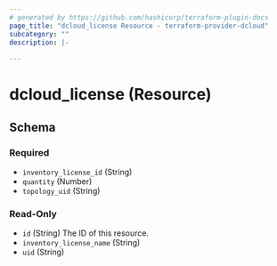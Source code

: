 ```yaml
---
# generated by https://github.com/hashicorp/terraform-plugin-docs
page_title: "dcloud_license Resource - terraform-provider-dcloud"
subcategory: ""
description: |-
  
---
```


# dcloud_license (Resource)





<!-- schema generated by tfplugindocs -->
## Schema

### Required

- `inventory_license_id` (String)
- `quantity` (Number)
- `topology_uid` (String)

### Read-Only

- `id` (String) The ID of this resource.
- `inventory_license_name` (String)
- `uid` (String)


